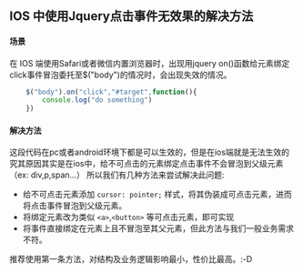 ## IOS 中使用Jquery点击事件无效果的解决方法

#### 场景

在 IOS 端使用Safari或者微信内置浏览器时，出现用jquery on()函数给元素绑定click事件冒泡委托至$("body")的情况时，会出现失效的情况。

```javascript
    $("body").on("click","#target",function(){
        console.log("do something")
    })
```
#### 解决方法

这段代码在pc或者android环境下都是可以生效的，但是在ios端就是无法生效的
究其原因其实是在ios中，给不可点击的元素绑定点击事件不会冒泡到父级元素（ex: div,p,span...）
所以我们有几种方法来尝试解决此问题:
 - 给不可点击元素添加 `cursor: pointer;` 样式，将其伪装成可点击元素，进而将点击事件冒泡到父级元素。
 - 将绑定元素改为类似 `<a>`,`<button>` 等可点击元素，即可实现
 - 将事件直接绑定在元素上且不冒泡至其父元素，但此方法与我们一般业务需求不符。

推荐使用第一条方法，对结构及业务逻辑影响最小，性价比最高。:-D


